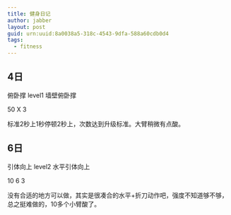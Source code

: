 ```yaml
---
title: 健身日记
author: jabber
layout: post
guid: urn:uuid:8a0038a5-318c-4543-9dfa-588a60cdb0d4
tags: 
  - fitness
---
```


4日
-----

俯卧撑 level1 墙壁俯卧撑

50 X 3

标准2秒上1秒停顿2秒上，次数达到升级标准。大臂稍微有点酸。

6日
-----

引体向上 level2 水平引体向上

10 6 3

没有合适的地方可以做，其实是很凑合的水平+折刀动作吧，强度不知道够不够，总之挺难做的，10多个小臂酸了。

